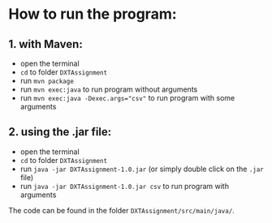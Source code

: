 # How to run the program:

## 1. with Maven:

- open the terminal
- `cd` to folder `DXTAssignment`
- run `mvn package`
- run `mvn exec:java` to run program without arguments
- run `mvn exec:java -Dexec.args="csv"` to run program with some arguments

## 2. using the .jar file:

- open the terminal
- `cd` to folder `DXTAssignment`
- run `java -jar DXTAssignment-1.0.jar` (or simply double click on the `.jar` file)
- run `java -jar DXTAssignment-1.0.jar csv` to run program with arguments

The code can be found in the folder `DXTAssignment/src/main/java/`.
